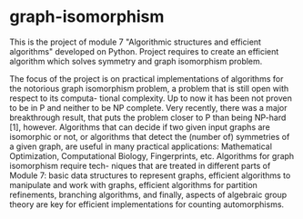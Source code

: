 # graph-isomorphism
This is the project of module 7 "Algorithmic structures and efficient algorithms" developed on Python.
Project requires to create an efficient algorithm which solves symmetry and graph isomorphism problem.

The focus of the project is on practical implementations of algorithms for the notorious
graph isomorphism problem, a problem that is still open with respect to its computa-
tional complexity. Up to now it has been not proven to be in P and neither to be NP
complete. Very recently, there was a major breakthrough result, that puts the problem
closer to P than being NP-hard [1], however. Algorithms that can decide if two given
input graphs are isomorphic or not, or algorithms that detect the (number of) symmetries
of a given graph, are useful in many practical applications: Mathematical Optimization,
Computational Biology, Fingerprints, etc. Algorithms for graph isomorphism require tech-
niques that are treated in different parts of Module 7: basic data structures to represent
graphs, efficient algorithms to manipulate and work with graphs, efficient algorithms for
partition refinements, branching algorithms, and finally, aspects of algebraic group theory
are key for efficient implementations for counting automorphisms.
